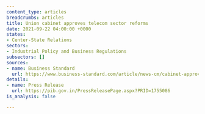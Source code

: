 ```yaml
---
content_type: articles
breadcrumbs: articles
title: Union cabinet approves telecom sector reforms
date: 2021-09-22 04:00:00 +0000
states:
- Center-State Relations
sectors:
- Industrial Policy and Business Regulations
subsectors: []
sources:
- name: Business Standard
  url: https://www.business-standard.com/article/news-cm/cabinet-approves-reforms-in-telecom-sector-121091500956_1.html
details:
- name: Press Release
  url: https://pib.gov.in/PressReleasePage.aspx?PRID=1755086
is_analysis: false

---
```


